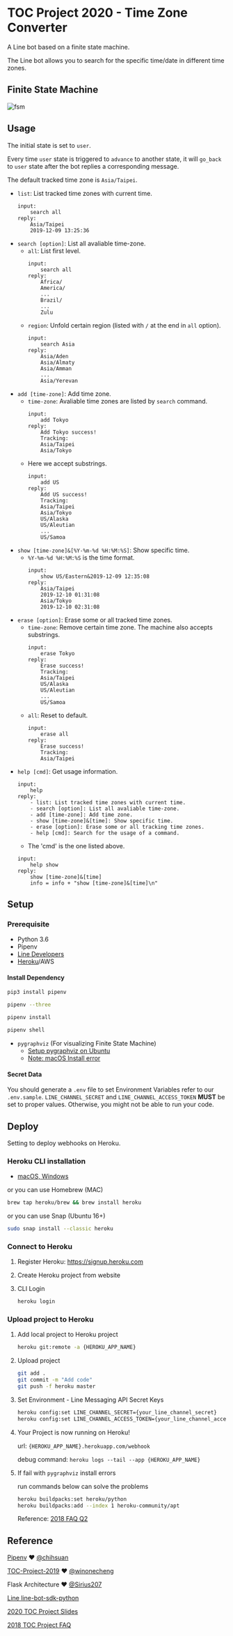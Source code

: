 # TOC Project 2020 - Time Zone Converter

[//]: #([![Maintainability](https://api.codeclimate.com/v1/badges/dc7fa47fcd809b99d087/maintainability)](https://codeclimate.com/github/NCKU-CCS/TOC-Project-2020/maintainability))

[//]: #([![Known-Vulnerabilities](https://snyk.io/test/github/NCKU-CCS/TOC-Project-2020/badge.svg)](https://snyk.io/test/github/NCKU-CCS/TOC-Project-2020))

A Line bot based on a finite state machine.

The Line bot allows you to search for the specific time/date in different time zones.

## Finite State Machine

![fsm](./img/show-fsm.png)

## Usage

The initial state is set to `user`.

Every time `user` state is triggered to `advance` to another state, it will `go_back` to `user` state after the bot replies a corresponding message.

The default tracked time zone is `Asia/Taipei`.

* `list`: List tracked time zones with current time.
    ```
    input:
        search all
    reply:
        Asia/Taipei
        2019-12-09 13:25:36
    ```
* `search [option]`: List all avaliable time-zone.
    * `all`: List first level.
        ```
        input:
            search all
        reply:
            Africa/
            America/
            ...
            Brazil/
            ...
            Zulu
        ```
    * `region`: Unfold certain region (listed with `/` at the end in `all` option).
        ```
        input:
            search Asia
        reply:
            Asia/Aden
            Asia/Almaty
            Asia/Amman
            ...
            Asia/Yerevan
        ```
* `add [time-zone]`: Add time zone.
    * `time-zone`: Avaliable time zones are listed by `search` command.
        ```
        input:
            add Tokyo
        reply:
            Add Tokyo success!
            Tracking:
            Asia/Taipei
            Asia/Tokyo
        ```
    *  Here we accept substrings.
        ```
        input:
            add US
        reply:
            Add US success!
            Tracking:
            Asia/Taipei
            Asia/Tokyo
            US/Alaska
            US/Aleutian
            ...
            US/Samoa
        ```
* `show [time-zone]&[%Y-%m-%d %H:%M:%S]`: Show specific time.
    * `%Y-%m-%d %H:%M:%S` is the time format.
        ```
        input:
            show US/Eastern&2019-12-09 12:35:08
        reply:
            Asia/Taipei
            2019-12-10 01:31:08
            Asia/Tokyo
            2019-12-10 02:31:08
        ```
* `erase [option]`: Erase some or all tracked time zones.
    * `time-zone`: Remove certain time zone. The machine also accepts substrings.
        ```
        input:
            erase Tokyo
        reply:
            Erase success!
            Tracking:
            Asia/Taipei
            US/Alaska
            US/Aleutian
            ...
            US/Samoa
        ```
    * `all`: Reset to default.
        ```
        input:
            erase all
        reply:
            Erase success!
            Tracking:
            Asia/Taipei
        ```
* `help [cmd]`: Get usage information.
    ```
    input:
        help 
    reply:
        - list: List tracked time zones with current time.
        - search [option]: List all avaliable time-zone.
        - add [time-zone]: Add time zone.
        - show [time-zone]&[time]: Show specific time.
        - erase [option]: Erase some or all tracking time zones.
        - help [cmd]: Search for the usage of a command.
    ```
    * The 'cmd' is the one listed above.
    ```
    input:
        help show
    reply:
        show [time-zone]&[time]
        info = info + "show [time-zone]&[time]\n"

    ```

## Setup

### Prerequisite

* Python 3.6
* Pipenv
* [Line Developers](https://developers.line.biz/zh-hant/)
* [Heroku](https://signup.heroku.com/)/AWS

#### Install Dependency

```sh
pip3 install pipenv

pipenv --three

pipenv install

pipenv shell
```

* `pygraphviz` (For visualizing Finite State Machine)
    * [Setup pygraphviz on Ubuntu](http://www.jianshu.com/p/a3da7ecc5303)
	* [Note: macOS Install error](https://github.com/pygraphviz/pygraphviz/issues/100)


#### Secret Data
You should generate a `.env` file to set Environment Variables refer to our `.env.sample`.
`LINE_CHANNEL_SECRET` and `LINE_CHANNEL_ACCESS_TOKEN` **MUST** be set to proper values.
Otherwise, you might not be able to run your code.

## Deploy
Setting to deploy webhooks on Heroku.

### Heroku CLI installation

* [macOS, Windows](https://devcenter.heroku.com/articles/heroku-cli)

or you can use Homebrew (MAC)
```sh
brew tap heroku/brew && brew install heroku
```

or you can use Snap (Ubuntu 16+)
```sh
sudo snap install --classic heroku
```

### Connect to Heroku

1. Register Heroku: https://signup.heroku.com

2. Create Heroku project from website

3. CLI Login

	```sh
    heroku login
    ```

### Upload project to Heroku

1. Add local project to Heroku project

	```sh
    heroku git:remote -a {HEROKU_APP_NAME}
    ```

2. Upload project

	```sh
	git add .
	git commit -m "Add code"
	git push -f heroku master
	```

3. Set Environment - Line Messaging API Secret Keys

	```sh
	heroku config:set LINE_CHANNEL_SECRET={your_line_channel_secret}
	heroku config:set LINE_CHANNEL_ACCESS_TOKEN={your_line_channel_access_token}
	```

4. Your Project is now running on Heroku!

	url: `{HEROKU_APP_NAME}.herokuapp.com/webhook`

	debug command: `heroku logs --tail --app {HEROKU_APP_NAME}`

5. If fail with `pygraphviz` install errors

	run commands below can solve the problems
	```sh
	heroku buildpacks:set heroku/python
	heroku buildpacks:add --index 1 heroku-community/apt
	```

	Reference: [2018 FAQ Q2](https://hackmd.io/@ccw/B1Xw7E8kN?type=view#Q2-如何在-Heroku-使用-pygraphviz)

## Reference

[Pipenv](https://medium.com/@chihsuan/pipenv-更簡單-更快速的-python-套件管理工具-135a47e504f4) ❤️ [@chihsuan](https://github.com/chihsuan)

[TOC-Project-2019](https://github.com/winonecheng/TOC-Project-2019) ❤️ [@winonecheng](https://github.com/winonecheng)

Flask Architecture ❤️ [@Sirius207](https://github.com/Sirius207)

[Line line-bot-sdk-python](https://github.com/line/line-bot-sdk-python/tree/master/examples/flask-echo)

[2020 TOC Project Slides](https://hackmd.io/@TTW/ToC-2019-Project#)

[2018 TOC Project FAQ](https://hackmd.io/s/B1Xw7E8kN)
